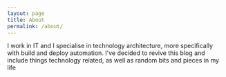 ```yaml
---
layout: page
title: About
permalink: /about/
---
```

I work in IT and I specialise in technology architecture, more specifically with build and deploy automation. I've decided to revive this blog and include things technology related, as well as random bits and pieces in my life
